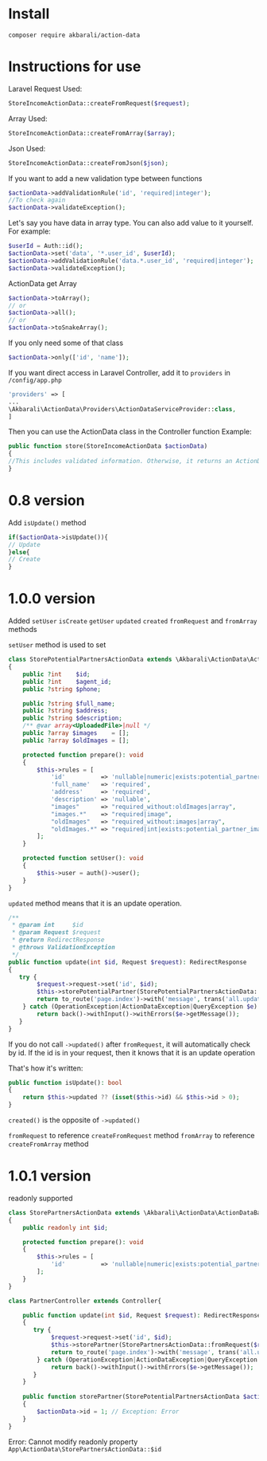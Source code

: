 # Install

```
composer require akbarali/action-data
```

# Instructions for use

Laravel Request Used:

```php
StoreIncomeActionData::createFromRequest($request);
```

Array Used:

```php
StoreIncomeActionData::createFromArray($array);
```

Json Used:

```php
StoreIncomeActionData::createFromJson($json);
```

If you want to add a new validation type between functions

```php
$actionData->addValidationRule('id', 'required|integer');
//To check again
$actionData->validateException();
```

Let's say you have data in array type. You can also add value to it yourself. For example:

```php
$userId = Auth::id();
$actionData->set('data', '*.user_id', $userId);
$actionData->addValidationRule('data.*.user_id', 'required|integer');
$actionData->validateException();
```

ActionData get Array

```php
$actionData->toArray();
// or  
$actionData->all();
// or
$actionData->toSnakeArray();
```

If you only need some of that class

```php
$actionData->only(['id', 'name']);
```

If you want direct access in Laravel Controller, add it to `providers` in `/config/app.php`

```php
'providers' => [
...
\Akbarali\ActionData\Providers\ActionDataServiceProvider::class,
]
```

Then you can use the ActionData class in the Controller function
Example:

```php
public function store(StoreIncomeActionData $actionData)
{
//This includes validated information. Otherwise, it returns an ActionDataException.
}
```

# 0.8 version

Add `isUpdate()` method

```php
if($actionData->isUpdate()){
// Update
}else{
// Create
}
```

# 1.0.0 version

Added `setUser` `isCreate` `getUser` `updated` `created` `fromRequest` and `fromArray` methods

`setUser` method is used to set

```php
class StorePotentialPartnersActionData extends \Akbarali\ActionData\ActionDataBase
{
    public ?int    $id;
    public ?int    $agent_id;
    public ?string $phone;

    public ?string $full_name;
    public ?string $address;
    public ?string $description;
    /** @var array<UploadedFile>|null */
    public ?array $images    = [];
    public ?array $oldImages = [];

    protected function prepare(): void
    {
        $this->rules = [
            'id'          => 'nullable|numeric|exists:potential_partner,id',
            'full_name'   => 'required',
            'address'     => 'required',
            'description' => 'nullable',
            "images"      => "required_without:oldImages|array",
            "images.*"    => "required|image",
            "oldImages"   => "required_without:images|array",
            "oldImages.*" => "required|int|exists:potential_partner_images,id",
        ];
    }

    protected function setUser(): void
    {
        $this->user = auth()->user();
    }
}
```

`updated` method means that it is an update operation.

```php
/**
 * @param int     $id
 * @param Request $request
 * @return RedirectResponse
 * @throws ValidationException
 */
public function update(int $id, Request $request): RedirectResponse
{
   try {
        $request->request->set('id', $id);
        $this->storePotentialPartner(StorePotentialPartnersActionData::fromRequest($request)->updated());
        return to_route('page.index')->with('message', trans('all.updated'));
    } catch (OperationException|ActionDataException|QueryException $e) {
        return back()->withInput()->withErrors($e->getMessage());
   }
}
```

If you do not call `->updated()` after `fromRequest`, it will automatically check by id.
If the id is in your request, then it knows that it is an update operation

That's how it's written:

```php
public function isUpdate(): bool
{
    return $this->updated ?? (isset($this->id) && $this->id > 0);
}
```

`created()` is the opposite of `->updated()`

`fromRequest` to reference `createFromRequest` method
`fromArray` to reference `createFromArray` method

# 1.0.1 version
readonly supported

```php
class StorePartnersActionData extends \Akbarali\ActionData\ActionDataBase
{
    public readonly int $id;

    protected function prepare(): void
    {
        $this->rules = [
            'id'          => 'nullable|numeric|exists:potential_partner,id',
        ];
    }
}

class PartnerController extends Controller{

    public function update(int $id, Request $request): RedirectResponse
    {
       try {
            $request->request->set('id', $id);
            $this->storePartner(StorePartnersActionData::fromRequest($request)->updated());
            return to_route('page.index')->with('message', trans('all.updated'));
        } catch (OperationException|ActionDataException|QueryException $e) {
            return back()->withInput()->withErrors($e->getMessage());
       }
    }
    
    public function storePartner(StorePotentialPartnersActionData $actionData): RedirectResponse
    {
        $actionData->id = 1; // Exception: Error
    }
}

```
Error: Cannot modify readonly property `App\ActionData\StorePartnersActionData::$id`




